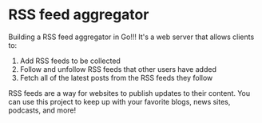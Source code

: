 # RSS feed aggregator 
Building a RSS feed aggregator in Go!!! It's a web server that allows clients to:
1. Add RSS feeds to be collected
2. Follow and unfollow RSS feeds that other users have added
3. Fetch all of the latest posts from the RSS feeds they follow

RSS feeds are a way for websites to publish updates to their content. You can use this project to keep up with your favorite blogs, news sites, podcasts, and more!

